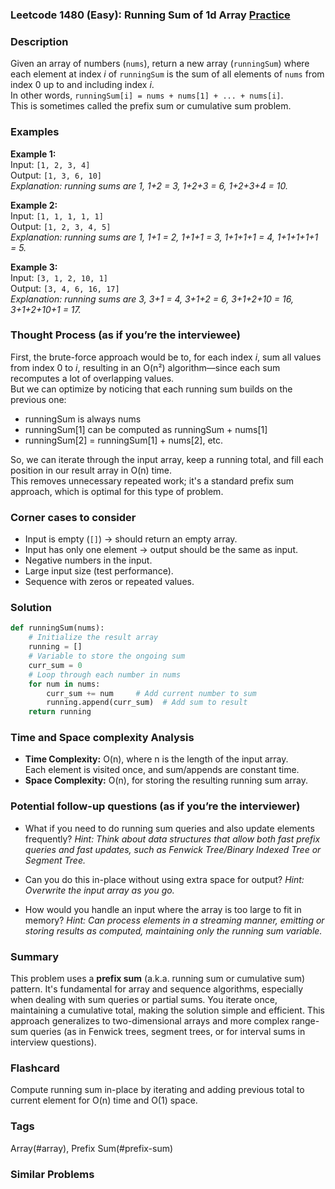### Leetcode 1480 (Easy): Running Sum of 1d Array [Practice](https://leetcode.com/problems/running-sum-of-1d-array)

### Description  
Given an array of numbers (`nums`), return a new array (`runningSum`) where each element at index *i* of `runningSum` is the sum of all elements of `nums` from index 0 up to and including index *i*.  
In other words, `runningSum[i] = nums + nums[1] + ... + nums[i]`.  
This is sometimes called the prefix sum or cumulative sum problem.

### Examples  

**Example 1:**  
Input: `[1, 2, 3, 4]`  
Output: `[1, 3, 6, 10]`  
*Explanation: running sums are 1, 1+2 = 3, 1+2+3 = 6, 1+2+3+4 = 10.*

**Example 2:**  
Input: `[1, 1, 1, 1, 1]`  
Output: `[1, 2, 3, 4, 5]`  
*Explanation: running sums are 1, 1+1 = 2, 1+1+1 = 3, 1+1+1+1 = 4, 1+1+1+1+1 = 5.*

**Example 3:**  
Input: `[3, 1, 2, 10, 1]`  
Output: `[3, 4, 6, 16, 17]`  
*Explanation: running sums are 3, 3+1 = 4, 3+1+2 = 6, 3+1+2+10 = 16, 3+1+2+10+1 = 17.*

### Thought Process (as if you’re the interviewee)  
First, the brute-force approach would be to, for each index *i*, sum all values from index 0 to *i*, resulting in an O(n²) algorithm—since each sum recomputes a lot of overlapping values.  
But we can optimize by noticing that each running sum builds on the previous one:  
- runningSum is always nums  
- runningSum[1] can be computed as runningSum + nums[1]  
- runningSum[2] = runningSum[1] + nums[2], etc.  

So, we can iterate through the input array, keep a running total, and fill each position in our result array in O(n) time.  
This removes unnecessary repeated work; it's a standard prefix sum approach, which is optimal for this type of problem.

### Corner cases to consider  
- Input is empty (`[]`) → should return an empty array.
- Input has only one element → output should be the same as input.
- Negative numbers in the input.
- Large input size (test performance).
- Sequence with zeros or repeated values.

### Solution

```python
def runningSum(nums):
    # Initialize the result array
    running = []
    # Variable to store the ongoing sum
    curr_sum = 0
    # Loop through each number in nums
    for num in nums:
        curr_sum += num     # Add current number to sum
        running.append(curr_sum)  # Add sum to result
    return running
```

### Time and Space complexity Analysis  

- **Time Complexity:** O(n), where n is the length of the input array.  
  Each element is visited once, and sum/appends are constant time.
- **Space Complexity:** O(n), for storing the resulting running sum array.

### Potential follow-up questions (as if you’re the interviewer)  

- What if you need to do running sum queries and also update elements frequently?
  *Hint: Think about data structures that allow both fast prefix queries and fast updates, such as Fenwick Tree/Binary Indexed Tree or Segment Tree.*

- Can you do this in-place without using extra space for output?
  *Hint: Overwrite the input array as you go.*

- How would you handle an input where the array is too large to fit in memory?
  *Hint: Can process elements in a streaming manner, emitting or storing results as computed, maintaining only the running sum variable.*

### Summary
This problem uses a **prefix sum** (a.k.a. running sum or cumulative sum) pattern. It's fundamental for array and sequence algorithms, especially when dealing with sum queries or partial sums. You iterate once, maintaining a cumulative total, making the solution simple and efficient. This approach generalizes to two-dimensional arrays and more complex range-sum queries (as in Fenwick trees, segment trees, or for interval sums in interview questions).


### Flashcard
Compute running sum in-place by iterating and adding previous total to current element for O(n) time and O(1) space.

### Tags
Array(#array), Prefix Sum(#prefix-sum)

### Similar Problems
